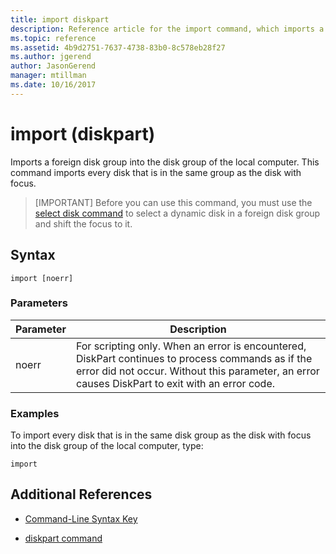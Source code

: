 ```yaml
---
title: import diskpart
description: Reference article for the import command, which imports a foreign disk group into the disk group of the local computer.
ms.topic: reference
ms.assetid: 4b9d2751-7637-4738-83b0-8c578eb28f27
ms.author: jgerend
author: JasonGerend
manager: mtillman
ms.date: 10/16/2017
---
```


# import (diskpart)

Imports a foreign disk group into the disk group of the local computer. This command imports every disk that is in the same group as the disk with focus.

> [IMPORTANT]
> Before you can use this command, you must use the [select disk command](select-disk.md) to select a dynamic disk in a foreign disk group and shift the focus to it.

## Syntax

```
import [noerr]
```

### Parameters

| Parameter | Description |
| --------- | ----------- |
| noerr | For scripting only. When an error is encountered, DiskPart continues to process commands as if the error did not occur. Without this parameter, an error causes DiskPart to exit with an error code. |

### Examples

To import every disk that is in the same disk group as the disk with focus into the disk group of the local computer, type:

```
import
```

## Additional References

- [Command-Line Syntax Key](command-line-syntax-key.md)

- [diskpart command](diskpart.md)
